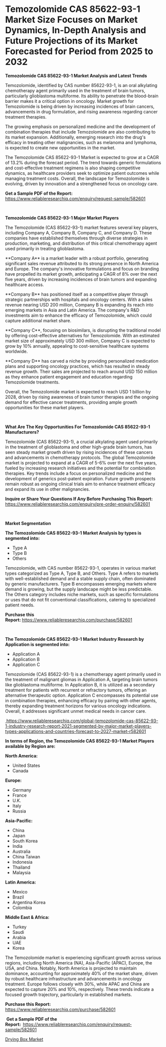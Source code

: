 <p><h1>Temozolomide CAS 85622-93-1 Market Size Focuses on Market Dynamics, In-Depth Analysis and Future Projections of its Market Forecasted for Period from 2025 to 2032</h1></p><p><strong>Temozolomide CAS 85622-93-1 Market Analysis and Latest Trends</strong></p>
<p><p>Temozolomide, identified by CAS number 85622-93-1, is an oral alkylating chemotherapy agent primarily used in the treatment of brain tumors, particularly glioblastoma multiforme. Its ability to penetrate the blood-brain barrier makes it a critical option in oncology. Market growth for Temozolomide is being driven by increasing incidences of brain cancers, advancements in drug formulation, and rising awareness regarding cancer treatment therapies. </p><p>The growing emphasis on personalized medicine and the development of combination therapies that include Temozolomide are also contributing to its market expansion. Additionally, emerging research into the drug's efficacy in treating other malignancies, such as melanoma and lymphoma, is expected to create new opportunities in the market. </p><p>The Temozolomide CAS 85622-93-1 Market is expected to grow at a CAGR of 13.2% during the forecast period. The trend towards generic formulations and cost-effective treatment regimens is also shaping competitive dynamics, as healthcare providers seek to optimize patient outcomes while managing treatment costs. Overall, the landscape for Temozolomide is evolving, driven by innovation and a strengthened focus on oncology care.</p></p>
<p><strong>Get a Sample PDF of the Report:&nbsp;</strong> <a href="https://www.reliableresearchiq.com/enquiry/request-sample/582601?utm_campaign=2821&utm_medium=2&utm_source=Github&utm_content=ia&utm_term=23032025&utm_id=temozolomide-cas-85622-93-1">https://www.reliableresearchiq.com/enquiry/request-sample/582601</a></p>
<p>&nbsp;</p>
<p><strong>Temozolomide CAS 85622-93-1 Major Market Players</strong></p>
<p><p>The Temozolomide (CAS 85622-93-1) market features several key players, including Company A, Company B, Company C, and Company D. These companies have established themselves through diverse strategies in production, marketing, and distribution of this critical chemotherapy agent used primarily in treating glioblastoma.</p><p>**Company A** is a market leader with a robust portfolio, generating significant sales revenue attributed to its strong presence in North America and Europe. The company's innovative formulations and focus on branding have propelled its market growth, anticipating a CAGR of 8% over the next five years, driven by increasing incidences of brain tumors and expanding healthcare access.</p><p>**Company B** has positioned itself as a competitive player through strategic partnerships with hospitals and oncology centers. With a sales revenue nearing USD 200 million, Company B is expanding its reach into emerging markets in Asia and Latin America. The company's R&D investments aim to enhance the efficacy of Temozolomide, which could capture additional market share.</p><p>**Company C**, focusing on biosimilars, is disrupting the traditional model by offering cost-effective alternatives for Temozolomide. With an estimated market size of approximately USD 300 million, Company C is expected to grow by 10% annually, appealing to cost-sensitive healthcare systems worldwide.</p><p>**Company D** has carved a niche by providing personalized medication plans and supporting oncology practices, which has resulted in steady revenue growth. Their sales are projected to reach around USD 150 million as they enhance patient engagement and education regarding Temozolomide treatments.</p><p>Overall, the Temozolomide market is expected to reach USD 1 billion by 2028, driven by rising awareness of brain tumor therapies and the ongoing demand for effective cancer treatments, providing ample growth opportunities for these market players.</p></p>
<p>&nbsp;</p>
<p><strong>What Are The Key Opportunities For Temozolomide CAS 85622-93-1 Manufacturers?</strong></p>
<p><p>Temozolomide (CAS 85622-93-1), a crucial alkylating agent used primarily in the treatment of glioblastoma and other high-grade brain tumors, has seen steady market growth driven by rising incidences of these cancers and advancements in chemotherapy protocols. The global Temozolomide market is projected to expand at a CAGR of 5-6% over the next five years, fueled by increasing research initiatives and the potential for combination therapies. Key trends include a focus on personalized medicine and the development of generics post-patent expiration. Future growth prospects remain robust as ongoing clinical trials aim to enhance treatment efficacy and expand its use in other malignancies.</p></p>
<p><strong>Inquire or Share Your Questions If Any Before Purchasing This Report:</strong> <a href="https://www.reliableresearchiq.com/enquiry/pre-order-enquiry/582601?utm_campaign=2821&utm_medium=2&utm_source=Github&utm_content=ia&utm_term=23032025&utm_id=temozolomide-cas-85622-93-1">https://www.reliableresearchiq.com/enquiry/pre-order-enquiry/582601</a></p>
<p>&nbsp;</p>
<p><strong>Market Segmentation</strong></p>
<p><strong>The Temozolomide CAS 85622-93-1 Market Analysis by types is segmented into:</strong></p>
<p><ul><li>Type A</li><li>Type B</li><li>Others</li></ul></p>
<p><p>Temozolomide, with CAS number 85622-93-1, operates in various market types categorized as Type A, Type B, and Others. Type A refers to markets with well-established demand and a stable supply chain, often dominated by generic manufacturers. Type B encompasses emerging markets where demand is growing, but the supply landscape might be less predictable. The Others category includes niche markets, such as specific formulations or uses that do not fit conventional classifications, catering to specialized patient needs.</p></p>
<p><strong>Purchase this Report:&nbsp;</strong><a href="https://www.reliableresearchiq.com/purchase/582601?utm_campaign=2821&utm_medium=2&utm_source=Github&utm_content=ia&utm_term=23032025&utm_id=temozolomide-cas-85622-93-1">https://www.reliableresearchiq.com/purchase/582601</a></p>
<p>&nbsp;</p>
<p><strong>The Temozolomide CAS 85622-93-1 Market Industry Research by Application is segmented into:</strong></p>
<p><ul><li>Application A</li><li>Application B</li><li>Application C</li></ul></p>
<p><p>Temozolomide (CAS 85622-93-1) is a chemotherapy agent primarily used in the treatment of malignant gliomas in Application A, targeting brain tumors like glioblastoma multiforme. In Application B, it is utilized as a secondary treatment for patients with recurrent or refractory tumors, offering an alternative therapeutic option. Application C encompasses its potential use in combination therapies, enhancing efficacy by pairing with other agents, thereby expanding treatment horizons for various oncology indications. Overall, it addresses significant unmet medical needs in cancer care.</p></p>
<p><a href="https://www.reliableresearchiq.com/global-temozolomide-cas-85622-93-1-industry-research-report-2021-segmented-by-major-market-players-types-applications-and-countries-forecast-to-2027-market-r582601?utm_campaign=2821&utm_medium=2&utm_source=Github&utm_content=ia&utm_term=23032025&utm_id=temozolomide-cas-85622-93-1">&nbsp;https://www.reliableresearchiq.com/global-temozolomide-cas-85622-93-1-industry-research-report-2021-segmented-by-major-market-players-types-applications-and-countries-forecast-to-2027-market-r582601</a></p>
<p><strong>In terms of Region, the Temozolomide CAS 85622-93-1 Market Players available by Region are:</strong></p>
<p>
    <p> <strong> North America: </strong>
        <ul>
            <li>United States</li>
            <li>Canada</li>
        </ul>
        </p> 
    <p> <strong> Europe: </strong>
        <ul>
            <li>Germany</li>
            <li>France</li>
            <li>U.K.</li>
            <li>Italy</li>
            <li>Russia</li>
        </ul>
        </p> 
    <p> <strong> Asia-Pacific: </strong>
        <ul>
            <li>China</li>
            <li>Japan</li>
            <li>South Korea</li>
            <li>India</li>
            <li>Australia</li>
            <li>China Taiwan</li>
            <li>Indonesia</li>
            <li>Thailand</li>
            <li>Malaysia</li>
        </ul>
        </p> 
    <p> <strong> Latin America: </strong>
        <ul>
            <li>Mexico</li>
            <li>Brazil</li>
            <li>Argentina Korea</li>
            <li>Colombia</li>
        </ul>
        </p> 
    <p> <strong> Middle East & Africa: </strong>
        <ul>
            <li>Turkey</li>
            <li>Saudi</li>
            <li>Arabia</li>
            <li>UAE</li>
            <li>Korea</li>
        </ul>
    </p>
    </p>
<p><p>The Temozolomide market is experiencing significant growth across various regions, including North America (NA), Asia-Pacific (APAC), Europe, the USA, and China. Notably, North America is projected to maintain dominance, accounting for approximately 40% of the market share, driven by robust healthcare infrastructure and advancements in oncology treatment. Europe follows closely with 30%, while APAC and China are expected to capture 20% and 10%, respectively. These trends indicate a focused growth trajectory, particularly in established markets.</p></p>
<p><strong>Purchase this Report: </strong><a href="https://www.reliableresearchiq.com/purchase/582601?utm_campaign=2821&utm_medium=2&utm_source=Github&utm_content=ia&utm_term=23032025&utm_id=temozolomide-cas-85622-93-1">https://www.reliableresearchiq.com/purchase/582601</a></p>
<p>&nbsp;<strong>Get a Sample PDF of the Report:&nbsp;&nbsp;</strong><a href="https://www.reliableresearchiq.com/enquiry/request-sample/582601?utm_campaign=2821&utm_medium=2&utm_source=Github&utm_content=ia&utm_term=23032025&utm_id=temozolomide-cas-85622-93-1">https://www.reliableresearchiq.com/enquiry/request-sample/582601</a></p>
<p><strong></strong></p>
<p><p><a href="https://github.com/deyniphytic/Market-Research-Report-List-1/blob/main/drying-box-market.md?utm_campaign=2821&utm_medium=2&utm_source=Github&utm_content=ia&utm_term=23032025&utm_id=temozolomide-cas-85622-93-1">Drying Box Market</a></p></p>